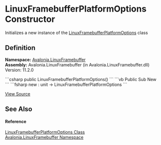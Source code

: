 # LinuxFramebufferPlatformOptions Constructor


Initializes a new instance of the <a href="T_Avalonia_LinuxFramebuffer_LinuxFramebufferPlatformOptions">LinuxFramebufferPlatformOptions</a> class



## Definition
**Namespace:** <a href="N_Avalonia_LinuxFramebuffer">Avalonia.LinuxFramebuffer</a>  
**Assembly:** Avalonia.LinuxFramebuffer (in Avalonia.LinuxFramebuffer.dll) Version: 11.2.0

<Tabs groupId="api-code-preview">
<TabItem value="csharp" label="C#">
```csharp
public LinuxFramebufferPlatformOptions()
```
</TabItem>
<TabItem value="vb" label="VB">
```vb
Public Sub New
```
</TabItem>
<TabItem value="fsharp" label="F#">
```fsharp
new : unit -> LinuxFramebufferPlatformOptions
```
</TabItem>
</Tabs>



<a href="https://github.com/AvaloniaUI/Avalonia/tree/master/src/Linux/Avalonia.LinuxFramebuffer/LinuxFramebufferPlatformOptions.cs#L12" title="View the source code">View Source</a>



## See Also


#### Reference
<a href="T_Avalonia_LinuxFramebuffer_LinuxFramebufferPlatformOptions">LinuxFramebufferPlatformOptions Class</a>  
<a href="N_Avalonia_LinuxFramebuffer">Avalonia.LinuxFramebuffer Namespace</a>  
